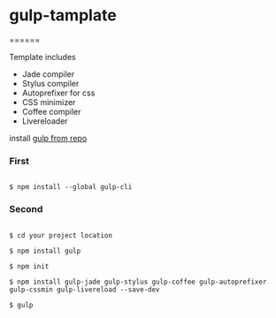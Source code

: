 # gulp-tamplate
======

Template includes

* Jade compiler
* Stylus compiler
* Autoprefixer for css
* CSS minimizer
* Coffee compiler
* Livereloader

install [gulp from repo](https://github.com/gulpjs/gulp/blob/master/docs/getting-started.md)

### First

```

$ npm install --global gulp-cli

```

### Second

```

$ cd your project location

$ npm install gulp

$ npm init

$ npm install gulp-jade gulp-stylus gulp-coffee gulp-autoprefixer gulp-cssmin gulp-livereload --save-dev

$ gulp

```